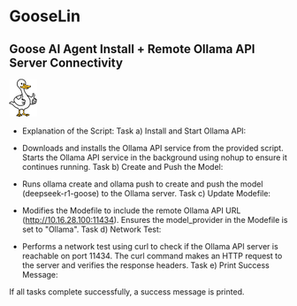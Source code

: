 # GooseLin
## Goose AI Agent Install + Remote Ollama API Server Connectivity
<img src="assets/images/goose.jpg" width="10%" alt="Logo">

- Explanation of the Script:
Task a) Install and Start Ollama API:

- Downloads and installs the Ollama API service from the provided script.
Starts the Ollama API service in the background using nohup to ensure it continues running.
Task b) Create and Push the Model:

- Runs ollama create and ollama push to create and push the model (deepseek-r1-goose) to the Ollama server.
Task c) Update Modefile:

- Modifies the Modefile to include the remote Ollama API URL (http://10.16.28.100:11434).
Ensures the model_provider in the Modefile is set to "Ollama".
Task d) Network Test:

- Performs a network test using curl to check if the Ollama API server is reachable on port 11434.
The curl command makes an HTTP request to the server and verifies the response headers.
Task e) Print Success Message:

If all tasks complete successfully, a success message is printed.
